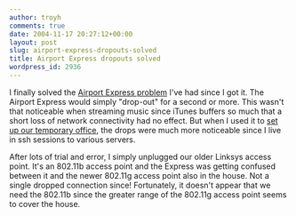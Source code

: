 ```yaml
---
author: troyh
comments: true
date: 2004-11-17 20:27:12+00:00
layout: post
slug: airport-express-dropouts-solved
title: Airport Express dropouts solved
wordpress_id: 2936
---
```


I finally solved the [Airport Express problem](http://troyandgay.com/index.php?p=2709) I've had since I got it. The Airport Express would simply "drop-out" for a second or more. This wasn't that noticeable when streaming music since iTunes buffers so much that a short loss of network connectivity had no effect. But when I used it to [set up our temporary office](http://troyandgay.com/index.php?p=2888), the drops were much more noticeable since I live in ssh sessions to various servers.

After lots of trial and error, I simply unplugged our older Linksys access point. It's an 802.11b access point and the Express was getting confused between it and the newer 802.11g access point also in the house. Not a single dropped connection since! Fortunately, it doesn't appear that we need the 802.11b since the greater range of the 802.11g access point seems to cover the house.
